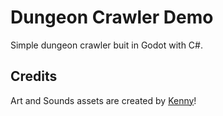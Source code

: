# Dungeon Crawler Demo

Simple dungeon crawler buit in Godot with C#.

## Credits

Art and Sounds assets are created by [Kenny](http://www.kenney.nl/)!